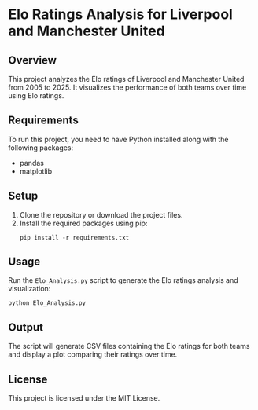 # Elo Ratings Analysis for Liverpool and Manchester United

## Overview
This project analyzes the Elo ratings of Liverpool and Manchester United from 2005 to 2025. It visualizes the performance of both teams over time using Elo ratings.

## Requirements
To run this project, you need to have Python installed along with the following packages:

- pandas
- matplotlib

## Setup
1. Clone the repository or download the project files.
2. Install the required packages using pip:
   ```
   pip install -r requirements.txt
   ```

## Usage
Run the `Elo_Analysis.py` script to generate the Elo ratings analysis and visualization:
```
python Elo_Analysis.py
```

## Output
The script will generate CSV files containing the Elo ratings for both teams and display a plot comparing their ratings over time.

## License
This project is licensed under the MIT License.